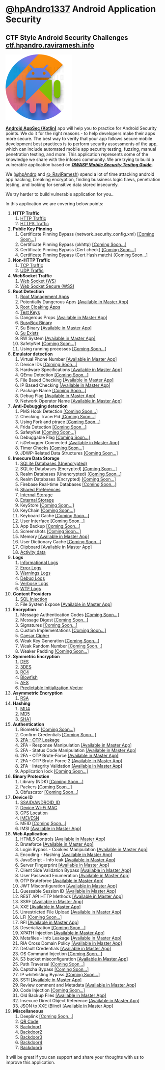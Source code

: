 # [@hpAndro1337](https://twitter.com/hpandro1337) Android Application Security 

## CTF Style Android Security Challenges [ctf.hpandro.raviramesh.info](http://ctf.hpandro.raviramesh.info)
![hpAndro](Android%20AppSec%20(Kotlin)/img/logo.png "http://ctf.hpandro.raviramesh.info") 

**[Android AppSec (Kotlin)](https://play.google.com/store/apps/details?id=com.hpandro.androidsecurity)** app will help you to practice for Android Security points. We do it for the right reasons - to help developers make their apps more secure. The best way to verify that your app follows secure mobile development best practices is to perform security assessments of the app, which can include automated mobile app security testing, fuzzing, manual penetration testing, and more. This application represents some of the knowledge we share with the infosec community. We are trying to build a vulnerable application based on ***[OWASP Mobile Security Testing Guide](https://github.com/OWASP/owasp-mstg)***.

We ([@hpAndro](https://twitter.com/hpandro) and [@_RaviRamesh](https://twitter.com/_RaviRamesh)) spend a lot of time attacking android app hacking, breaking encryption, finding bussiness logic flaws, penetration testing, and looking for sensitive data stored insecurely.

We try harder to build vulnerable application for you..

In this application we are covering below points:

1. **HTTP Traffic**
   1. [HTTP Traffic](https://play.google.com/store/apps/details?id=hpandro.java.infosec.http)
   2. [HTTPS Traffic](https://play.google.com/store/apps/details?id=hpandro.java.infosec.https)
2. **Public Key Pinning**
   1. Certificate Pinning Bypass (network_security_config.xml) [[Coming Soon...]](http://hpandro.raviramesh.info/soon.php)
   2. Certificate Pinning Bypass (okhttp) [[Coming Soon...]](http://hpandro.raviramesh.info/soon.php)
   3. Certificate Pinning Bypass (Cert check) [[Coming Soon...]](http://hpandro.raviramesh.info/soon.php)
   4. Certificate Pinning Bypass (Cert Hash match) [[Coming Soon...]](http://hpandro.raviramesh.info/soon.php)
3. **Non-HTTP Traffic**
   1. [TCP Traffic](https://play.google.com/store/apps/details?id=hpandro.java.infosec.tcp_traffic)
   2. [UDP Traffic](https://play.google.com/store/apps/details?id=hpandro.java.infosec.udp_traffic)
4. **WebSocket Traffic**
   1. [Web Socket (WS)](https://play.google.com/store/apps/details?id=hpandro.java.infosec.ws)
   2. [Web Socket Secure (WSS)](https://play.google.com/store/apps/details?id=hpandro.java.infosec.wss)
5. **Root Detection**
   1. [Root Management Apps](https://play.google.com/store/apps/details?id=hpandro.java.infosec.rootmanager)
   2. Potentially Dangerous Apps [[Available in Master App]](https://play.google.com/store/apps/details?id=com.hpandro.androidsecurity)
   3. [Root Cloaking Apps](https://play.google.com/store/apps/details?id=hpandro.java.infosec.rootclock)
   4. [Test Keys](https://play.google.com/store/apps/details?id=hpandro.java.infosec.testkeys)
   5. Dangerous Props [[Available in Master App]](https://play.google.com/store/apps/details?id=com.hpandro.androidsecurity)
   6. [BusyBox Binary](https://play.google.com/store/apps/details?id=hpandro.java.infosec.busybox)
   7. Su Binary [[Available in Master App]](https://play.google.com/store/apps/details?id=com.hpandro.androidsecurity)
   8. [Su Exists](https://play.google.com/store/apps/details?id=hpandro.java.infosec.su)
   9. RW System [[Available in Master App]](https://play.google.com/store/apps/details?id=com.hpandro.androidsecurity)
   10. SafetyNet  [[Coming Soon...]](http://hpandro.raviramesh.info/soon.php)
   11. Using running processes [[Coming Soon...]](http://hpandro.raviramesh.info/soon.php)
6. **Emulator detection**
   1. Virtual Phone Number [[Available in Master App]](https://play.google.com/store/apps/details?id=com.hpandro.androidsecurity)
   2. Device IDs [[Coming Soon...]](http://hpandro.raviramesh.info/soon.php)
   3. Hardware Specifications [[Available in Master App]](https://play.google.com/store/apps/details?id=com.hpandro.androidsecurity)
   4. QEmu Detection [[Coming Soon...]](http://hpandro.raviramesh.info/soon.php)
   5. File Based Checking [[Available in Master App]](https://play.google.com/store/apps/details?id=com.hpandro.androidsecurity)
   6. IP Based Checking [[Available in Master App]](https://play.google.com/store/apps/details?id=com.hpandro.androidsecurity)
   7. Package Name [[Coming Soon...]](http://hpandro.raviramesh.info/soon.php)
   8. Debug Flag [[Available in Master App]](https://play.google.com/store/apps/details?id=com.hpandro.androidsecurity)
   9. Network Operator Name [[Available in Master App]](https://play.google.com/store/apps/details?id=com.hpandro.androidsecurity)
7. **Anti-Debugging detection**
   1. PMS Hook Detection [[Coming Soon...]](http://hpandro.raviramesh.info/soon.php)
   2. Checking TracerPid [[Coming Soon...]](http://hpandro.raviramesh.info/soon.php)
   3. Using Fork and ptrace [[Coming Soon...]](http://hpandro.raviramesh.info/soon.php)
   4. Frida Detection [[Coming Soon...]](http://hpandro.raviramesh.info/soon.php)
   5. SafetyNet [[Coming Soon...]](http://hpandro.raviramesh.info/soon.php)
   6. Debuggable Flag [[Coming Soon...]](http://hpandro.raviramesh.info/soon.php)
   7. isDebugger Connected [[Available in Master App]](https://play.google.com/store/apps/details?id=com.hpandro.androidsecurity)
   8. Timer Checks [[Coming Soon...]](http://hpandro.raviramesh.info/soon.php)
   9. JDWP-Related Data Structures [[Coming Soon...]](http://hpandro.raviramesh.info/soon.php)
8. **Insecure Data Storage**
   1. [SQLite Databases (Unencrypted)](https://play.google.com/store/apps/details?id=hpandro.java.infosec.sqlitedb)
   2. SQLite Databases (Encrypted) [[Coming Soon...]](http://hpandro.raviramesh.info/soon.php)
   3. Realm Databases (Unencrypted) [[Coming Soon...]](http://hpandro.raviramesh.info/soon.php)
   4. Realm Databases (Encrypted) [[Coming Soon...]](http://hpandro.raviramesh.info/soon.php)
   5. Firebase Real-time Databases [[Coming Soon...]](http://hpandro.raviramesh.info/soon.php)
   6. [Shared Preferences](https://play.google.com/store/apps/details?id=hpandro.java.infosec.sharedpref)
   7. [Internal Storage](https://play.google.com/store/apps/details?id=hpandro.java.infosec.internal_storage)
   8. [External Storage](https://play.google.com/store/apps/details?id=hpandro.java.infosec.external_storage)
   9. KeyStore [[Coming Soon...]](http://hpandro.raviramesh.info/soon.php)
   10. KeyChain [[Coming Soon...]](http://hpandro.raviramesh.info/soon.php)
   11. Keyboard Cache [[Coming Soon...]](http://hpandro.raviramesh.info/soon.php)
   12. User Interface [[Coming Soon...]](http://hpandro.raviramesh.info/soon.php)
   13. App Backup [[Coming Soon...]](http://hpandro.raviramesh.info/soon.php)
   14. Screenshots [[Coming Soon...]](http://hpandro.raviramesh.info/soon.php)
   15. Memory [[Available in Master App]](https://play.google.com/store/apps/details?id=com.hpandro.androidsecurity)
   16. User Dictionary Cache [[Coming Soon...]](http://hpandro.raviramesh.info/soon.php)
   17. Clipboard [[Available in Master App]](https://play.google.com/store/apps/details?id=com.hpandro.androidsecurity)
   18. [Activity data](https://play.google.com/store/apps/details?id=hpandro.java.infosec.activity_data)
9. **Logs**
   1. [Informational Logs](https://play.google.com/store/apps/details?id=hpandro.java.infosec.infolog)
   2. [Error Logs](https://play.google.com/store/apps/details?id=hpandro.java.infosec.infolog)
   3. [Warnings Logs](https://play.google.com/store/apps/details?id=hpandro.java.infosec.infolog)
   4. [Debug Logs](https://play.google.com/store/apps/details?id=hpandro.java.infosec.infolog)
   5. [Verbose Logs](https://play.google.com/store/apps/details?id=hpandro.java.infosec.infolog)
   6. [WTF Logs](https://play.google.com/store/apps/details?id=hpandro.java.infosec.infolog)
10. **Content Providers**
    1. [SQL Injection](https://play.google.com/store/apps/details?id=hpandro.java.infosec.sqlinjection)
    2. File System Expose [[Available in Master App]](https://play.google.com/store/apps/details?id=com.hpandro.androidsecurity)
11. **Encryption**
    1. Message Authentication Codes [[Coming Soon...]](http://hpandro.raviramesh.info/soon.php)
    2. Message Digest [[Coming Soon...]](http://hpandro.raviramesh.info/soon.php)
    3. Signatures [[Coming Soon...]](http://hpandro.raviramesh.info/soon.php)
    4. Custom Implementations [[Coming Soon...]](http://hpandro.raviramesh.info/soon.php)
    5. [Caesar Cipher](https://play.google.com/store/apps/details?id=hpandro.java.infosec.caesar)
    6. Weak Key Generation [[Coming Soon...]](http://hpandro.raviramesh.info/soon.php)
    7. Weak Random Number [[Coming Soon...]](http://hpandro.raviramesh.info/soon.php)
    8. Weaker Padding [[Coming Soon...]](http://hpandro.raviramesh.info/soon.php)
12. **Symmetric Encryption**
    1. [DES](https://play.google.com/store/apps/details?id=hpandro.java.infosec.des)
    2. [3DES](https://play.google.com/store/apps/details?id=hpandro.java.infosec.triple_des)
    3. [RC4](https://play.google.com/store/apps/details?id=hpandro.java.infosec.rc4)
    4. [Blowfish](https://play.google.com/store/apps/details?id=hpandro.java.infosec.blowfish)
    5. [AES](https://play.google.com/store/apps/details?id=hpandro.java.infosec.aes)
    6. [Predictable Initialization Vector](https://play.google.com/store/apps/details?id=hpandro.java.infosec.predictable)
13. **Asymmetric Encryption**
    1. [RSA](https://play.google.com/store/apps/details?id=hpandro.java.infosec.rsa)
14. **Hashing**
    1. [MD4](https://play.google.com/store/apps/details?id=hpandro.java.infosec.md4)
    2. [MD5](https://play.google.com/store/apps/details?id=hpandro.java.infosec.md5)
    3. [SHA1](https://play.google.com/store/apps/details?id=hpandro.java.infosec.sha1)
15. **Authentication**
    1. Biometric [[Coming Soon...]](http://hpandro.raviramesh.info/soon.php)
    2. Confirm Credentials [[Coming Soon...]](http://hpandro.raviramesh.info/soon.php)
    3. [2FA - OTP Leakage](https://play.google.com/store/apps/details?id=hpandro.java.infosec.FA2)
    4. 2FA - Response Manipulation [[Available in Master App]](https://play.google.com/store/apps/details?id=com.hpandro.androidsecurity)
    5. 2FA - Status Code Manipulation [[Available in Master App]](https://play.google.com/store/apps/details?id=com.hpandro.androidsecurity)
    6. 2FA - OTP Brute-Force [[Available in Master App]](https://play.google.com/store/apps/details?id=com.hpandro.androidsecurity)
    7. 2FA - OTP Brute-Force 2 [[Available in Master App]](https://play.google.com/store/apps/details?id=com.hpandro.androidsecurity)
    8. 2FA - Integrity Validation [[Available in Master App]](https://play.google.com/store/apps/details?id=com.hpandro.androidsecurity)
    9. Application lock [[Coming Soon...]](http://hpandro.raviramesh.info/soon.php)
16. **Binary Protection**
    1. Library (NDK) [[Coming Soon...]](http://hpandro.raviramesh.info/soon.php)
    2. Packers [[Coming Soon...]](http://hpandro.raviramesh.info/soon.php)
    3. Obfuscator [[Coming Soon...]](http://hpandro.raviramesh.info/soon.php)
17. **Device ID**
    1. [SSAID/ANDROID_ID](https://play.google.com/store/apps/details?id=hpandro.java.infosec.android_id)
    2. [Device Wi-Fi MAC](https://play.google.com/store/apps/details?id=hpandro.java.infosec.device_mac)
    3. [GPS Location](https://play.google.com/store/apps/details?id=hpandro.java.infosec.gps)
    4. [IMEI/ESN](https://play.google.com/store/apps/details?id=hpandro.java.infosec.imei)
    5. MEID [[Coming Soon...]](http://hpandro.raviramesh.info/soon.php)
    6. IMSI [[Available in Master App]](https://play.google.com/store/apps/details?id=com.hpandro.androidsecurity)
18. **Web Application**
    1. HTML5 Controls [[Available in Master App]](https://play.google.com/store/apps/details?id=com.hpandro.androidsecurity)
    2. Bruteforce [[Available in Master App]](https://play.google.com/store/apps/details?id=com.hpandro.androidsecurity)
    3. Login Bypass - Cookies Manipulation [[Available in Master App]](https://play.google.com/store/apps/details?id=com.hpandro.androidsecurity)
    4. Encoding - Hashing [[Available in Master App]](https://play.google.com/store/apps/details?id=com.hpandro.androidsecurity)
    5. JavaScript - Info leak [[Available in Master App]](https://play.google.com/store/apps/details?id=com.hpandro.androidsecurity)
    6. Server Fingerprint [[Available in Master App]](https://play.google.com/store/apps/details?id=com.hpandro.androidsecurity)
    7. Client Side Validation Bypass [[Available in Master App]](https://play.google.com/store/apps/details?id=com.hpandro.androidsecurity)
    8. User Password Enumeration [[Available in Master App]](https://play.google.com/store/apps/details?id=com.hpandro.androidsecurity)
    9. OTP Bruteforce [[Available in Master App]](https://play.google.com/store/apps/details?id=com.hpandro.androidsecurity)
    10. JWT Misconfiguration [[Available in Master App]](https://play.google.com/store/apps/details?id=com.hpandro.androidsecurity)
    11. Guessable Session ID [[Available in Master App]](https://play.google.com/store/apps/details?id=com.hpandro.androidsecurity)
    12. REST API HTTP Methods [[Available in Master App]](https://play.google.com/store/apps/details?id=com.hpandro.androidsecurity)
    13. SSRF [[Available in Master App]](https://play.google.com/store/apps/details?id=com.hpandro.androidsecurity)
    14. XXE [[Available in Master App]](https://play.google.com/store/apps/details?id=com.hpandro.androidsecurity)
    15. Unrestricted File Upload [[Available in Master App]](https://play.google.com/store/apps/details?id=com.hpandro.androidsecurity)
    16. LFI [[Coming Soon...]](http://hpandro.raviramesh.info/soon.php)
    17. RFI [[Available in Master App]](https://play.google.com/store/apps/details?id=com.hpandro.androidsecurity)
    18. Deserialization [[Coming Soon...]](http://hpandro.raviramesh.info/soon.php)
    19. XPATH Injection [[Available in Master App]](https://play.google.com/store/apps/details?id=com.hpandro.androidsecurity)
    20. Metafiles - Info Leakage [[Available in Master App]](https://play.google.com/store/apps/details?id=com.hpandro.androidsecurity)
    21. RIA Cross Domain Policy [[Available in Master App]](https://play.google.com/store/apps/details?id=com.hpandro.androidsecurity)
    22. Default Credentials [[Available in Master App]](https://play.google.com/store/apps/details?id=com.hpandro.androidsecurity)
    23. OS Command Injection [[Coming Soon...]](http://hpandro.raviramesh.info/soon.php)
    24. S3 bucket misconfiguration [[Available in Master App]](https://play.google.com/store/apps/details?id=com.hpandro.androidsecurity)
    25. Path Traversal [[Coming Soon...]](http://hpandro.raviramesh.info/soon.php)
    26. Captcha Bypass [[Coming Soon...]](http://hpandro.raviramesh.info/soon.php)
    27. IP whitelisting Bypass [[Coming Soon...]](http://hpandro.raviramesh.info/soon.php)
    28. SSTI [[Available in Master App]](https://play.google.com/store/apps/details?id=com.hpandro.androidsecurity)
    29. Review comment and Metadata [[Available in Master App]](https://play.google.com/store/apps/details?id=com.hpandro.androidsecurity)
    30. Code Injection [[Coming Soon...]](http://hpandro.raviramesh.info/soon.php)
    31. Old Backup Files [[Available in Master App]](https://play.google.com/store/apps/details?id=com.hpandro.androidsecurity)
    32. Insecure Direct Object Reference [[Available in Master App]](https://play.google.com/store/apps/details?id=com.hpandro.androidsecurity)
    33. JSON to XXE (Blind) [[Available in Master App]](https://play.google.com/store/apps/details?id=com.hpandro.androidsecurity)
19. **Miscellaneous**
    1. Deeplink [[Coming Soon...]](http://hpandro.raviramesh.info/soon.php)
    2. [QR Code](https://play.google.com/store/apps/details?id=hpandro.java.infosec.qr)
    3. [Backdoor1](https://play.google.com/store/apps/details?id=hpandro.java.infosec.backdooor1)
    4. [Backdoor2](https://play.google.com/store/apps/details?id=hpandro.java.infosec.backdooor2)
    5. [Backdoor3](https://play.google.com/store/apps/details?id=hpandro.java.infosec.backdooor3)
    6. [Backdoor4](https://play.google.com/store/apps/details?id=hpandro.java.infosec.backdooor4)
    7. [Backdoor5](https://play.google.com/store/apps/details?id=hpandro.java.infosec.backdooor0)

It will be great if you can support and share your thoughts with us to improve this application.
